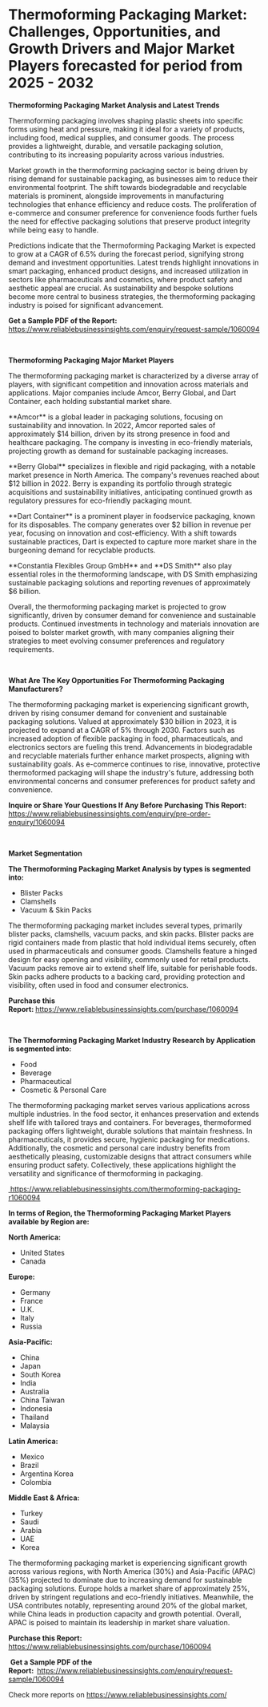 <p><h1>Thermoforming Packaging Market: Challenges, Opportunities, and Growth Drivers and Major Market Players forecasted for period from 2025 - 2032</h1></p><p><strong>Thermoforming Packaging Market Analysis and Latest Trends</strong></p>
<p><p>Thermoforming packaging involves shaping plastic sheets into specific forms using heat and pressure, making it ideal for a variety of products, including food, medical supplies, and consumer goods. The process provides a lightweight, durable, and versatile packaging solution, contributing to its increasing popularity across various industries. </p><p>Market growth in the thermoforming packaging sector is being driven by rising demand for sustainable packaging, as businesses aim to reduce their environmental footprint. The shift towards biodegradable and recyclable materials is prominent, alongside improvements in manufacturing technologies that enhance efficiency and reduce costs. The proliferation of e-commerce and consumer preference for convenience foods further fuels the need for effective packaging solutions that preserve product integrity while being easy to handle.</p><p>Predictions indicate that the Thermoforming Packaging Market is expected to grow at a CAGR of 6.5% during the forecast period, signifying strong demand and investment opportunities. Latest trends highlight innovations in smart packaging, enhanced product designs, and increased utilization in sectors like pharmaceuticals and cosmetics, where product safety and aesthetic appeal are crucial. As sustainability and bespoke solutions become more central to business strategies, the thermoforming packaging industry is poised for significant advancement.</p></p>
<p><strong>Get a Sample PDF of the Report:&nbsp;</strong> <a href="https://www.reliablebusinessinsights.com/enquiry/request-sample/1060094?utm_campaign=3080&utm_medium=2&utm_source=Github&utm_content=ia&utm_term=22032025&utm_id=thermoforming-packaging">https://www.reliablebusinessinsights.com/enquiry/request-sample/1060094</a></p>
<p>&nbsp;</p>
<p><strong>Thermoforming Packaging Major Market Players</strong></p>
<p><p>The thermoforming packaging market is characterized by a diverse array of players, with significant competition and innovation across materials and applications. Major companies include Amcor, Berry Global, and Dart Container, each holding substantial market share.</p><p>**Amcor** is a global leader in packaging solutions, focusing on sustainability and innovation. In 2022, Amcor reported sales of approximately $14 billion, driven by its strong presence in food and healthcare packaging. The company is investing in eco-friendly materials, projecting growth as demand for sustainable packaging increases.</p><p>**Berry Global** specializes in flexible and rigid packaging, with a notable market presence in North America. The company's revenues reached about $12 billion in 2022. Berry is expanding its portfolio through strategic acquisitions and sustainability initiatives, anticipating continued growth as regulatory pressures for eco-friendly packaging mount.</p><p>**Dart Container** is a prominent player in foodservice packaging, known for its disposables. The company generates over $2 billion in revenue per year, focusing on innovation and cost-efficiency. With a shift towards sustainable practices, Dart is expected to capture more market share in the burgeoning demand for recyclable products.</p><p>**Constantia Flexibles Group GmbH** and **DS Smith** also play essential roles in the thermoforming landscape, with DS Smith emphasizing sustainable packaging solutions and reporting revenues of approximately $6 billion. </p><p>Overall, the thermoforming packaging market is projected to grow significantly, driven by consumer demand for convenience and sustainable products. Continued investments in technology and materials innovation are poised to bolster market growth, with many companies aligning their strategies to meet evolving consumer preferences and regulatory requirements.</p></p>
<p>&nbsp;</p>
<p><strong>What Are The Key Opportunities For Thermoforming Packaging Manufacturers?</strong></p>
<p><p>The thermoforming packaging market is experiencing significant growth, driven by rising consumer demand for convenient and sustainable packaging solutions. Valued at approximately $30 billion in 2023, it is projected to expand at a CAGR of 5% through 2030. Factors such as increased adoption of flexible packaging in food, pharmaceuticals, and electronics sectors are fueling this trend. Advancements in biodegradable and recyclable materials further enhance market prospects, aligning with sustainability goals. As e-commerce continues to rise, innovative, protective thermoformed packaging will shape the industry's future, addressing both environmental concerns and consumer preferences for product safety and convenience.</p></p>
<p><strong>Inquire or Share Your Questions If Any Before Purchasing This Report:</strong> <a href="https://www.reliablebusinessinsights.com/enquiry/pre-order-enquiry/1060094?utm_campaign=3080&utm_medium=2&utm_source=Github&utm_content=ia&utm_term=22032025&utm_id=thermoforming-packaging">https://www.reliablebusinessinsights.com/enquiry/pre-order-enquiry/1060094</a></p>
<p>&nbsp;</p>
<p><strong>Market Segmentation</strong></p>
<p><strong>The Thermoforming Packaging Market Analysis by types is segmented into:</strong></p>
<p><ul><li>Blister Packs</li><li>Clamshells</li><li>Vacuum & Skin Packs</li></ul></p>
<p><p>The thermoforming packaging market includes several types, primarily blister packs, clamshells, vacuum packs, and skin packs. Blister packs are rigid containers made from plastic that hold individual items securely, often used in pharmaceuticals and consumer goods. Clamshells feature a hinged design for easy opening and visibility, commonly used for retail products. Vacuum packs remove air to extend shelf life, suitable for perishable foods. Skin packs adhere products to a backing card, providing protection and visibility, often used in food and consumer electronics.</p></p>
<p><strong>Purchase this Report:&nbsp;</strong><a href="https://www.reliablebusinessinsights.com/purchase/1060094?utm_campaign=3080&utm_medium=2&utm_source=Github&utm_content=ia&utm_term=22032025&utm_id=thermoforming-packaging">https://www.reliablebusinessinsights.com/purchase/1060094</a></p>
<p>&nbsp;</p>
<p><strong>The Thermoforming Packaging Market Industry Research by Application is segmented into:</strong></p>
<p><ul><li>Food</li><li>Beverage</li><li>Pharmaceutical</li><li>Cosmetic & Personal Care</li></ul></p>
<p><p>The thermoforming packaging market serves various applications across multiple industries. In the food sector, it enhances preservation and extends shelf life with tailored trays and containers. For beverages, thermoformed packaging offers lightweight, durable solutions that maintain freshness. In pharmaceuticals, it provides secure, hygienic packaging for medications. Additionally, the cosmetic and personal care industry benefits from aesthetically pleasing, customizable designs that attract consumers while ensuring product safety. Collectively, these applications highlight the versatility and significance of thermoforming in packaging.</p></p>
<p><a href="https://www.reliablebusinessinsights.com/thermoforming-packaging-r1060094?utm_campaign=3080&utm_medium=2&utm_source=Github&utm_content=ia&utm_term=22032025&utm_id=thermoforming-packaging">&nbsp;https://www.reliablebusinessinsights.com/thermoforming-packaging-r1060094</a></p>
<p><strong>In terms of Region, the Thermoforming Packaging Market Players available by Region are:</strong></p>
<p>
    <p> <strong> North America: </strong>
        <ul>
            <li>United States</li>
            <li>Canada</li>
        </ul>
        </p> 
    <p> <strong> Europe: </strong>
        <ul>
            <li>Germany</li>
            <li>France</li>
            <li>U.K.</li>
            <li>Italy</li>
            <li>Russia</li>
        </ul>
        </p> 
    <p> <strong> Asia-Pacific: </strong>
        <ul>
            <li>China</li>
            <li>Japan</li>
            <li>South Korea</li>
            <li>India</li>
            <li>Australia</li>
            <li>China Taiwan</li>
            <li>Indonesia</li>
            <li>Thailand</li>
            <li>Malaysia</li>
        </ul>
        </p> 
    <p> <strong> Latin America: </strong>
        <ul>
            <li>Mexico</li>
            <li>Brazil</li>
            <li>Argentina Korea</li>
            <li>Colombia</li>
        </ul>
        </p> 
    <p> <strong> Middle East & Africa: </strong>
        <ul>
            <li>Turkey</li>
            <li>Saudi</li>
            <li>Arabia</li>
            <li>UAE</li>
            <li>Korea</li>
        </ul>
    </p>
    </p>
<p><p>The thermoforming packaging market is experiencing significant growth across various regions, with North America (30%) and Asia-Pacific (APAC) (35%) projected to dominate due to increasing demand for sustainable packaging solutions. Europe holds a market share of approximately 25%, driven by stringent regulations and eco-friendly initiatives. Meanwhile, the USA contributes notably, representing around 20% of the global market, while China leads in production capacity and growth potential. Overall, APAC is poised to maintain its leadership in market share valuation.</p></p>
<p><strong>Purchase this Report: </strong><a href="https://www.reliablebusinessinsights.com/purchase/1060094?utm_campaign=3080&utm_medium=2&utm_source=Github&utm_content=ia&utm_term=22032025&utm_id=thermoforming-packaging">https://www.reliablebusinessinsights.com/purchase/1060094</a></p>
<p>&nbsp;<strong>Get a Sample PDF of the Report:&nbsp;&nbsp;</strong><a href="https://www.reliablebusinessinsights.com/enquiry/request-sample/1060094?utm_campaign=3080&utm_medium=2&utm_source=Github&utm_content=ia&utm_term=22032025&utm_id=thermoforming-packaging">https://www.reliablebusinessinsights.com/enquiry/request-sample/1060094</a></p>
<p><strong></strong></p>
<p>Check more reports on <a href="https://www.reliablebusinessinsights.com/?utm_campaign=3080&utm_medium=2&utm_source=Github&utm_content=ia&utm_term=22032025&utm_id=thermoforming-packaging">https://www.reliablebusinessinsights.com/</a></p>